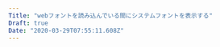 ```yaml
---
Title: "webフォントを読み込んでいる間にシステムフォントを表示する"
Draft: true
Date: "2020-03-29T07:55:11.608Z"
---
```


<!--more-->
